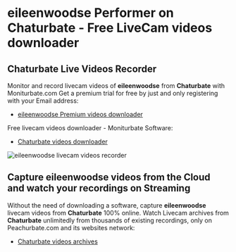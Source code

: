 # eileenwoodse Performer on Chaturbate - Free LiveCam videos downloader

## Chaturbate Live Videos Recorder

Monitor and record livecam videos of **eileenwoodse** from **Chaturbate** with Moniturbate.com
Get a premium trial for free by just and only registering with your Email address:
* [eileenwoodse Premium videos downloader](https://moniturbate.com/request-demo-licence-key.html)

Free livecam videos downloader - Moniturbate Software:
* [Chaturbate videos downloader](https://moniturbate.com/moniturbate-download-software.html)

![eileenwoodse livecam videos recorder](https://peachurnet.com/templates/moniturbate-software.png)


## Capture eileenwoodse videos from the Cloud and watch your recordings on Streaming

Without the need of downloading a software, capture **eileenwoodse** livecam videos from **Chaturbate** 100% online.
Watch Livecam archives from **Chaturbate** unlimitedly from thousands of existing recordings, only on Peachurbate.com and its websites network:
* [Chaturbate videos archives](https://peachurnet.com/)